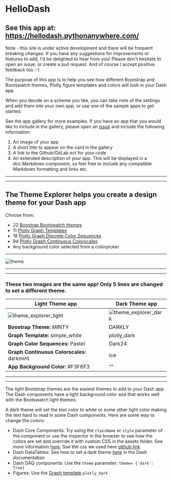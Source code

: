 # HelloDash
## See this app at:  https://hellodash.pythonanywhere.com/

Note - this site is under active development and there will be frequent breaking changes.  If you have any suggestions
for improvements or features to add, I'd be delighted to hear from you!  Please don't hesitate to open an issue, or
create a pull request.  And of course I accept positive feedback too :-)

The purpose of this app is to help you see how different Bootstrap and Bootswatch themes, Plotly figure templates and colors 
will look in your Dash app.  

When you decide on a scheme you like, you can take note of the settings and add them into your own app, or use one of the
sample apps to get started. 

See the app gallery for more examples.  If you have an app that you would like to include in the gallery, please open
an [issue](https://github.com/AnnMarieW/HelloDash/issues) and include the following information:

1) An image of your app
2) A short title to appear on the card in the gallery
3) A link to the Github/GitLab ect for your code
4) An extended description of your app.  This will be displayed in a dcc.Markdown component, so feel free to include any
compatible Markdown formatting and links etc.
   


-------------
------------

## The Theme Explorer helps you create a design theme for your Dash app

Choose from:
 - 22 [Boostrap Bootswatch themes](https://www.bootstrapcdn.com/bootswatch/)
 - 11 [Plotly Graph Templates](https://plotly.com/python/templates/)
 - 18 [Plotly Graph Discrete Color Sequences](https://plotly.com/python/builtin-colorscales/#discrete-color-sequences)
 - 94 [Plotly Graph Continuous Colorscales](https://plotly.com/python/builtin-colorscales/)
 - Any background color selected from a colorpicker


-------------


![theme](https://user-images.githubusercontent.com/72614349/108897468-5f28f100-75d3-11eb-9f5f-095315cc1516.gif)

--------------
---------------

### These two images are the same app!  Only 5 lines are changed to set a different theme.



|Light Theme app     | Dark Theme app |
| ----------- | ----------- |
| ![theme_explorer_light](https://user-images.githubusercontent.com/72614349/109723319-28bb1b00-7b6b-11eb-8942-20a109b3ed1e.png#thumbnail) | ![theme_explorer_dark](https://user-images.githubusercontent.com/72614349/109723317-28228480-7b6b-11eb-8a50-0ac06ec2bca1.png#thumbnail) |
| __Boostrap Theme:__ MINTY | DARKLY
| __Graph Template:__ simple_white | plotly_dark|
| __Graph Color Sequences:__ Pastel | Dark24|
| __Graph Continuous Colorscales:__ darkmint | ice|
| __App Background Color:__ #F3F6F3 | ""|



------
-------


The light Bootstrap themes are the easiest themes to add to your Dash app.  The Dash components have a light background color and that works well with the Bootswatch light themes.

A dark theme will set the text color to white or some other light color making the text  hard  to read in some Dash components. Here are some way to change the colors:
-  Dash Core Components:  Try using the `className` or `style` parameter of the component or use the inspector in the browser to see how the colors are set and override it with custom CSS in the assets folder. 
See more information [here](https://dash.plotly.com/external-resources).   See the css we used here [ github link](https://github.com/AnnMarieW/HelloDash/blob/main/assets/mycss.css) 
-  Dash DataTables:  See how to set a dark theme [here](https://dash.plotly.com/datatable/style) in the Dash documentation
-  Dash DAQ components: Use the `theme` parameter:   `theme= {'dark': True}`
-  Figures: Use the [Graph template](https://plotly.com/python/templates/)  `plotly_dark`
